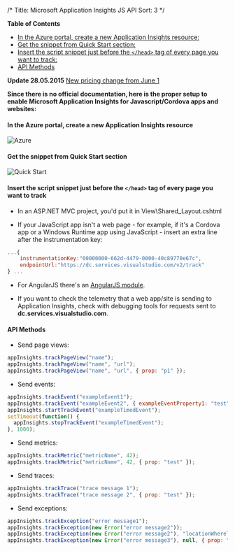 /*
Title: Microsoft Application Insights JS API
Sort: 3
*/

**Table of Contents**

- [In the Azure portal, create a new Application Insights resource:](#in-the-azure-portal-create-a-new-application-insights-resource)
- [Get the snippet from Quick Start section:](#get-the-snippet-from-quick-start-section)
- [Insert the script snippet just before the ``</head>`` tag of every page you want to track:](#insert-the-script-snippet-just-before-the-head-tag-of-every-page-you-want-to-track)
- [API Methods](#api-methods)





**Update 28.05.2015** [New pricing change from June 1](http://azure.microsoft.com/blog/2015/05/27/application-insights-pricing-effective-june-1/)

**Since there is no official documentation, here is the proper setup to enable Microsoft Application Insights for Javascript/Cordova apps and websites:**

#### In the Azure portal, create a new Application Insights resource

![Azure](https://acomdpsstorage.blob.core.windows.net/dpsmedia-prod/azure.microsoft.com/en-us/documentation/articles/app-insights-javascript/20150508050839/01-create.png)

#### Get the snippet from Quick Start section

![Quick Start](https://acomdpsstorage.blob.core.windows.net/dpsmedia-prod/azure.microsoft.com/en-us/documentation/articles/app-insights-javascript/20150508050839/02-monitor-web-page.png)

#### Insert the script snippet just before the ``</head>`` tag of every page you want to track

- In an ASP.NET MVC project, you'd put it in View\Shared_Layout.cshtml

- If your JavaScript app isn't a web page - for example, if it's a Cordova app or a Windows Runtime app using JavaScript - insert an extra line after the instrumentation key:

```js
...{
    instrumentationKey:"00000000-662d-4479-0000-40c89770e67c",
    endpointUrl:"https://dc.services.visualstudio.com/v2/track"
} ...
```

- For AngularJS there's an [AngularJS module](http://ngmodules.org/modules/angular-appinsights).

- If you want to check the telemetry that a web app/site is sending to Application Insights, check with debugging tools for requests sent to **dc.services.visualstudio.com**.

#### API Methods

- Send page views:

```js
appInsights.trackPageView("name");
appInsights.trackPageView("name", "url");
appInsights.trackPageView("name", "url", { prop: "p1" });
```

- Send events:

```js
appInsights.trackEvent("exampleEvent1");
appInsights.trackEvent("exampleEvent2", { exampleEventProperty1: "test", another: "test2" });
appInsights.startTrackEvent("exampleTimedEvent");
setTimeout(function() {
  appInsights.stopTrackEvent("exampleTimedEvent");
}, 1000);
```

- Send metrics:

```js
appInsights.trackMetric("metricName", 42);
appInsights.trackMetric("metricName", 42, { prop: "test" });
```

- Send traces:

```js
appInsights.trackTrace("trace message 1");
appInsights.trackTrace("trace message 2", { prop: "test" });
```

- Send exceptions:

```js
appInsights.trackException("error message1");
appInsights.trackException(new Error("error message2"));
appInsights.trackException(new Error("error message2"), "locationWhereThisWasHandled?");
appInsights.trackException(new Error("error message3"), null, { prop: "test" });
```
